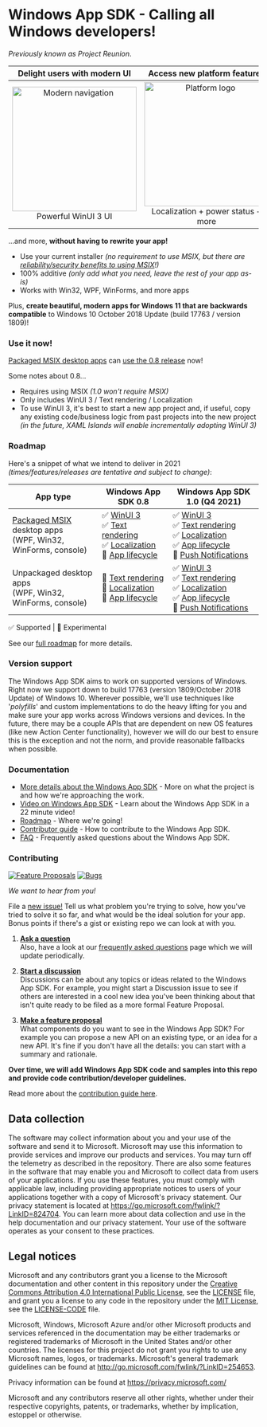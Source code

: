 ﻿# Windows App SDK - Calling all Windows developers!

*Previously known as Project Reunion*.

| Delight users with modern UI | Access new platform features | Backwards compatible | 
|:--:|:--:|:--:|
| <img src="https://docs.microsoft.com/media/illustrations/biztalk-get-started-get-started.svg" width=250 alt="Modern navigation"/><br>Powerful WinUI 3 UI | <img src="https://docs.microsoft.com/media/illustrations/biztalk-get-started-scenarios.svg" width=250 alt="Platform logo"/><br>Localization + power status + more<br> | <img src="https://docs.microsoft.com/media/illustrations/biztalk-host-integration-install-configure.svg" width=250 alt="Down-level logo"/><br>Down to Windows 10 1809 |

...and more, **without having to rewrite your app!**

* Use your current installer *(no requirement to use MSIX, but there are [reliability/security benefits to using MSIX](https://docs.microsoft.com/windows/msix/overview#key-features)!)*
* 100% additive *(only add what you need, leave the rest of your app as-is)*
* Works with Win32, WPF, WinForms, and more apps

Plus, **create beautiful, modern apps for Windows 11 that are backwards compatible** to Windows 10 October 2018 Update (build 17763 / version 1809)!


### Use it now!
[Packaged MSIX desktop apps](https://docs.microsoft.com/windows/msix/overview) can [use the 0.8 release](https://docs.microsoft.com/en-us/windows/apps/windows-app-sdk/stable-channel#version-08) now!

Some notes about 0.8...

* Requires using MSIX *(1.0 won't require MSIX)*
* Only includes WinUI 3 / Text rendering / Localization
* To use WinUI 3, it's best to start a new app project and, if useful, copy any existing code/business logic from past projects into the new project *(in the future, XAML Islands will enable incrementally adopting WinUI 3)*

### Roadmap

Here's a snippet of what we intend to deliver in 2021 *(times/features/releases are tentative and subject to change)*: 

App type |       Windows App SDK 0.8    |       Windows App SDK 1.0 (Q4 2021)     | 
-- | ------------------------------- | ------------------------------- |
[Packaged MSIX](https://docs.microsoft.com/windows/msix/overview) desktop apps<br>(WPF, Win32, WinForms, console) |      ✅ [WinUI 3](https://github.com/microsoft/microsoft-ui-xaml/blob/master/docs/roadmap.md#winui-3)<br>✅ [Text rendering](https://docs.microsoft.com/windows/apps/project-reunion/dwritecore)<br>✅ [Localization](https://docs.microsoft.com/windows/apps/project-reunion/mrtcore/mrtcore-overview)<br>🔄 [App lifecycle](https://github.com/microsoft/ProjectReunion/issues/111)  | ✅ [WinUI 3](https://github.com/microsoft/microsoft-ui-xaml/blob/master/docs/roadmap.md#winui-3)<br>✅ [Text rendering](https://github.com/microsoft/ProjectReunion/issues/112)<br>✅ [Localization](https://docs.microsoft.com/windows/apps/project-reunion/mrtcore/mrtcore-overview)<br>✅ [App lifecycle](https://github.com/microsoft/ProjectReunion/issues/111)  <br>🔄 [Push Notifications](https://github.com/microsoft/ProjectReunion/issues/334)  | 
Unpackaged desktop apps<br>(WPF, Win32, WinForms, console) |    🔄 [Text rendering](https://docs.microsoft.com/windows/apps/project-reunion/dwritecore)<br>🔄 [Localization](https://docs.microsoft.com/windows/apps/project-reunion/mrtcore/mrtcore-overview)<br>🔄 [App lifecycle](https://github.com/microsoft/ProjectReunion/issues/111)  |  ✅ [WinUI 3](https://github.com/microsoft/microsoft-ui-xaml/blob/master/docs/roadmap.md#winui-3)<br>✅ [Text rendering](https://docs.microsoft.com/windows/apps/project-reunion/dwritecore)<br>✅ [Localization](https://docs.microsoft.com/windows/apps/project-reunion/mrtcore/mrtcore-overview)<br>✅ [App lifecycle](https://github.com/microsoft/ProjectReunion/issues/111) <br>🔄 [Push Notifications](https://github.com/microsoft/ProjectReunion/issues/334) | 

✅ Supported | 🔄 Experimental


See our [full roadmap](docs/roadmap.md) for more details.



### Version support

The Windows App SDK aims to work on supported versions of Windows.
Right now we support down to build 17763 (version 1809/October 2018 Update) of Windows 10.
Wherever possible, we'll use techniques like '_polyfills_' 
and custom implementations to do the
heavy lifting for you and make sure your app works across Windows versions and devices.
In the future, there may be a couple APIs that are dependent on new OS features
(like new Action Center functionality),
however we will do our best to ensure
this is the exception and not the norm, and provide reasonable fallbacks when possible.


### Documentation

* [More details about the Windows App SDK](https://github.com/microsoft/ProjectReunion/blob/master/docs/README.md) - 
More on what the project is and how we're approaching the work.
* [Video on Windows App SDK](https://aka.ms/project_reunion_ignite) - Learn about the Windows App SDK in a 22 minute video!
* [Roadmap](docs/roadmap.md) - Where we're going!
* [Contributor guide](docs/contributor-guide.md) - How to contribute to the Windows App SDK.
* [FAQ](docs/faq.md) - Frequently asked questions about the Windows App SDK.


### Contributing

[![Feature Proposals](https://img.shields.io/github/issues/microsoft/projectreunion/feature%20proposal)](https://github.com/microsoft/ProjectReunion/issues?q=is%3Aissue+is%3Aopen+label%3A%22feature+proposal%22)
[![Bugs](https://img.shields.io/github/issues/microsoft/projectreunion/bug)](https://github.com/microsoft/ProjectReunion/issues?q=is%3Aissue+is%3Aopen+label%3Abug)

_We want to hear from you!_

File a [new issue!](https://github.com/microsoft/ProjectReunion/issues/new/choose) Tell us what problem you're
trying to solve, how you've tried to solve it so far, and what would be the ideal solution for your app. Bonus
points if there's a gist or existing repo we can look at with you.


1. **[Ask a question](https://github.com/microsoft/ProjectReunion/discussions/categories/q-a)**<br>
    Also, have a look at our [frequently asked questions](docs/faq.md) page which we will update periodically.

2. **[Start a discussion](https://github.com/microsoft/ProjectReunion/discussions)**<br>
   Discussions can be about any topics or ideas related to the Windows App SDK. For example,
   you might start a Discussion issue to see if others are interested in a cool new idea
   you've been thinking about that isn't quite ready to be filed as a more formal Feature Proposal.

3. **[Make a feature proposal](https://github.com/microsoft/ProjectReunion/issues/new?assignees=&labels=feature+proposal&template=feature-proposal.md&title=)**<br>
   What components do you want to see in the Windows App SDK? For example you can propose a new API on an existing type, or an idea for a new API.
   It's fine if you don't have all the details: you can start with a summary and rationale.

**Over time, we will add Windows App SDK code and samples into this repo and provide code contribution/developer guidelines.**

Read more about the [contribution guide here](docs/contributor-guide.md).

## Data collection

The software may collect information about you and your use of the software and send it
to Microsoft. Microsoft may use this information to provide services and improve our
products and services. You may turn off the telemetry as described in the repository.
There are also some features in the software that may enable you and Microsoft to collect
data from users of your applications. If you use these features, you must comply with
applicable law, including providing appropriate notices to users of your applications
together with a copy of Microsoft's privacy statement. Our privacy statement is located
at https://go.microsoft.com/fwlink/?LinkID=824704. You can learn more about data collection
and use in the help documentation and our privacy statement. Your use of the software
operates as your consent to these practices.

## Legal notices

Microsoft and any contributors grant you a license to the Microsoft documentation and other content
in this repository under the [Creative Commons Attribution 4.0 International Public License](https://creativecommons.org/licenses/by/4.0/legalcode),
see the [LICENSE](LICENSE) file, and grant you a license to any code in the repository under the [MIT License](https://opensource.org/licenses/MIT), see the
[LICENSE-CODE](LICENSE-CODE) file.

Microsoft, Windows, Microsoft Azure and/or other Microsoft products and services referenced in the documentation
may be either trademarks or registered trademarks of Microsoft in the United States and/or other countries.
The licenses for this project do not grant you rights to use any Microsoft names, logos, or trademarks.
Microsoft's general trademark guidelines can be found at http://go.microsoft.com/fwlink/?LinkID=254653.

Privacy information can be found at https://privacy.microsoft.com/

Microsoft and any contributors reserve all other rights, whether under their respective copyrights, patents,
or trademarks, whether by implication, estoppel or otherwise.
